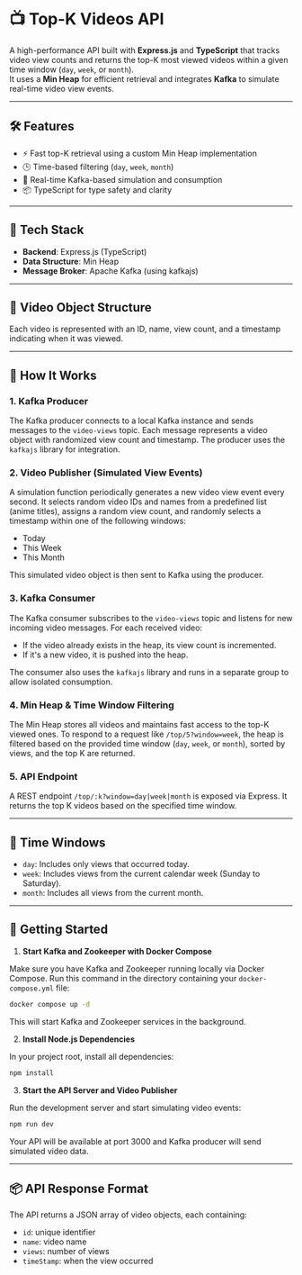 # 📺 Top-K Videos API

A high-performance API built with **Express.js** and **TypeScript** that tracks video view counts and returns the top-K most viewed videos within a given time window (`day`, `week`, or `month`).  
It uses a **Min Heap** for efficient retrieval and integrates **Kafka** to simulate real-time video view events.

---

## 🛠️ Features

- ⚡ Fast top-K retrieval using a custom Min Heap implementation
- 🕒 Time-based filtering (`day`, `week`, `month`)
- 📡 Real-time Kafka-based simulation and consumption
- 📦 TypeScript for type safety and clarity

---

## 🧱 Tech Stack

- **Backend**: Express.js (TypeScript)
- **Data Structure**: Min Heap
- **Message Broker**: Apache Kafka (using kafkajs)

---

## 🧩 Video Object Structure

Each video is represented with an ID, name, view count, and a timestamp indicating when it was viewed.

---

## 🧠 How It Works

### 1. Kafka Producer

The Kafka producer connects to a local Kafka instance and sends messages to the `video-views` topic. Each message represents a video object with randomized view count and timestamp. The producer uses the `kafkajs` library for integration.

### 2. Video Publisher (Simulated View Events)

A simulation function periodically generates a new video view event every second. It selects random video IDs and names from a predefined list (anime titles), assigns a random view count, and randomly selects a timestamp within one of the following windows:

- Today
- This Week
- This Month

This simulated video object is then sent to Kafka using the producer.

### 3. Kafka Consumer

The Kafka consumer subscribes to the `video-views` topic and listens for new incoming video messages. For each received video:

- If the video already exists in the heap, its view count is incremented.
- If it's a new video, it is pushed into the heap.

The consumer also uses the `kafkajs` library and runs in a separate group to allow isolated consumption.

### 4. Min Heap & Time Window Filtering

The Min Heap stores all videos and maintains fast access to the top-K viewed ones. To respond to a request like `/top/5?window=week`, the heap is filtered based on the provided time window (`day`, `week`, or `month`), sorted by views, and the top K are returned.

### 5. API Endpoint

A REST endpoint `/top/:k?window=day|week|month` is exposed via Express. It returns the top K videos based on the specified time window.

---

## 🔁 Time Windows

- `day`: Includes only views that occurred today.
- `week`: Includes views from the current calendar week (Sunday to Saturday).
- `month`: Includes all views from the current month.

---

## 🚀 Getting Started

1. **Start Kafka and Zookeeper with Docker Compose**

Make sure you have Kafka and Zookeeper running locally via Docker Compose. Run this command in the directory containing your `docker-compose.yml` file:

```bash
docker compose up -d
```

This will start Kafka and Zookeeper services in the background.

2. **Install Node.js Dependencies**

In your project root, install all dependencies:

```bash
npm install
```

3. **Start the API Server and Video Publisher**

Run the development server and start simulating video events:

```bash
npm run dev
```

Your API will be available at port 3000 and Kafka producer will send simulated video data.

---

## 📦 API Response Format

The API returns a JSON array of video objects, each containing:

- `id`: unique identifier
- `name`: video name
- `views`: number of views
- `timeStamp`: when the view occurred
